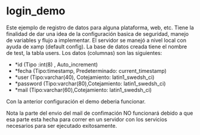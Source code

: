# login_demo

Este ejemplo de registro de datos para alguna plataforma, web, etc. Tiene la finalidad de dar una idea de la configuración basica 
de seguridad, manejo de variables y flujo a implementar. El servidor se manejó a nivel local con ayuda de xamp (default config). 
La base de datos creada tiene el nombre de test, la tabla users. Los datos (columnas) son las siguientes:
<ul>
  <li>*id       (Tipo :int(8) , Auto_increment)</li>
  <li>*fecha    (Tipo:timestamp, Predeterminado: current_timestamp)</li>
  <li>*user     (Tipo:varchar(40), Cotejamiento: latin1_swedsh_ci)</li>
  <li>*password (Tipo:varchar(80),Cotejamiento: latin1_swedsh_ci)</li>
  <li>*mail     (Tipo:varchar(60),Cotejamiento: latin1_swedsh_ci)</li>
</ul>

Con la anterior configuración el demo deberia funcionar.

Nota la parte del envio del mail de confimación NO funcionará debido a que esa parte esta hecha para correr en un servidor con los
servicios necesarios para ser ejecutado exitosamente.
